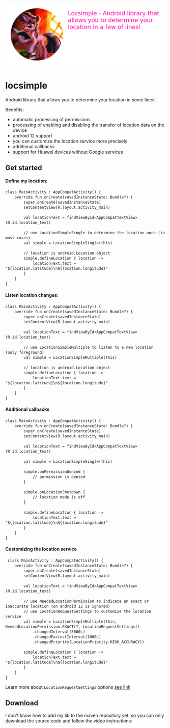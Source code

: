![locsimple](https://github.com/evitwilly/locsimple/blob/master/images/logo.png)

# locsimple

Android library that allows you to determine your location in some lines!

Benefits:
- automatic processing of permissions
- processing of enabling and disabling the transfer of location data on the device
- android 12 support
- you can customize the location service more precisely
- additional callbacks
- support for Huawei devices without Google services

## Get started

#### Define my location:

    class MainActivity : AppCompatActivity() {
        override fun onCreate(savedInstanceState: Bundle?) {
            super.onCreate(savedInstanceState)
            setContentView(R.layout.activity_main)

            val locationText = findViewById<AppCompatTextView>(R.id.location_text)

            // use LocationSimpleSingle to determine the location once (in most cases)
            val simple = LocationSimpleSingle(this)
            
            // location is android.Location object
            simple.defineLocation { location ->
                locationText.text = "${location.latitude}\n${location.longitude}"
            }
        }
    }

#### Listen location changes:

    class MainActivity : AppCompatActivity() {
        override fun onCreate(savedInstanceState: Bundle?) {
            super.onCreate(savedInstanceState)
            setContentView(R.layout.activity_main)

            val locationText = findViewById<AppCompatTextView>(R.id.location_text)
            
            // use LocationSimpleMultiple to listen to a new location (only foreground)
            val simple = LocationSimpleMultiple(this)
            
            // location is android.Location object
            simple.defineLocation { location ->
                locationText.text = "${location.latitude}\n${location.longitude}"
            }
        }
    }

#### Additional callbacks

    class MainActivity : AppCompatActivity() {
        override fun onCreate(savedInstanceState: Bundle?) {
            super.onCreate(savedInstanceState)
            setContentView(R.layout.activity_main)

            val locationText = findViewById<AppCompatTextView>(R.id.location_text)

            val simple = LocationSimpleSingle(this)

            simple.onPermissionDenied { 
                // permission is denied
            }

            simple.onLocationShutdown { 
                // location mode is off
            }

            simple.defineLocation { location ->
                locationText.text = "${location.latitude}\n${location.longitude}"
            }
        }
    }


#### Customizing the location service

     class MainActivity : AppCompatActivity() {
        override fun onCreate(savedInstanceState: Bundle?) {
            super.onCreate(savedInstanceState)
            setContentView(R.layout.activity_main)

            val locationText = findViewById<AppCompatTextView>(R.id.location_text)

            // use NeededLocationPermission to indicate an exact or inaccurate location (on android 12 is ignored)
            // use LocationRequestSettings to customize the location service
            val simple = LocationSimpleMultiple(this, NeededLocationPermission.EXACTLY, LocationRequestSettings()
                .changedInterval(5000L)
                .changedFastestInterval(1000L)
                .changedPriority(LocationPriority.HIGH_ACCURACY))

            simple.defineLocation { location ->
                locationText.text = "${location.latitude}\n${location.longitude}"
            }
        }
    }


Learn more about <code>LocationRequestSettings</code> options <a href="https://developer.android.com/training/location/change-location-settings">see link</a>

## Download

I don't know how to add my lib to the maven repository yet, so you can only download the source code and follow the video instructions:

